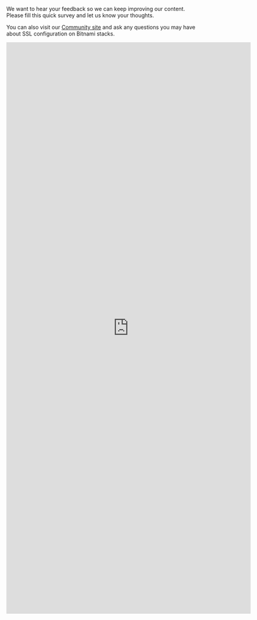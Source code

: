 We want to hear your feedback so we can keep improving our content. Please fill this quick survey and let us know your thoughts.

You can also visit our [Community site](https://community.bitnami.com) and ask any questions you may have about SSL configuration on Bitnami stacks.

<iframe src="https://docs.google.com/forms/d/e/1FAIpQLSeM6ymNUYDyKKWrxlUUJYwlKHODQJPqZ6On3SQCAM1B2P3f_g/viewform?embedded=true" width="640" height="1494" frameborder="0" marginheight="0" marginwidth="0">Loading...</iframe>


